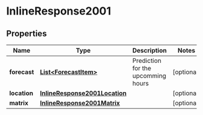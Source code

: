 

# InlineResponse2001


## Properties

Name | Type | Description | Notes
------------ | ------------- | ------------- | -------------
**forecast** | [**List&lt;ForecastItem&gt;**](ForecastItem.md) | Prediction for the upcomming hours |  [optional]
**location** | [**InlineResponse2001Location**](InlineResponse2001Location.md) |  |  [optional]
**matrix** | [**InlineResponse2001Matrix**](InlineResponse2001Matrix.md) |  |  [optional]



